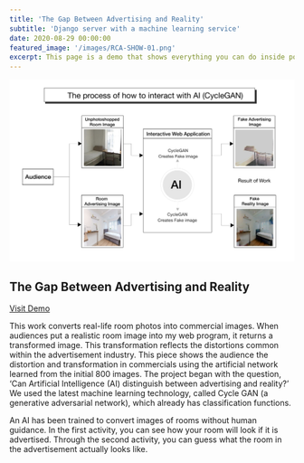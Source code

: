 ```yaml
---
title: 'The Gap Between Advertising and Reality'
subtitle: 'Django server with a machine learning service'
date: 2020-08-29 00:00:00
featured_image: '/images/RCA-SHOW-01.png'
excerpt: This page is a demo that shows everything you can do inside portfolio and blog posts. We've included everything you need to create engaging posts about your work, and show off your case studies in a beautiful way.
---
```


![](/images/RCA-SHOW-01.png)

## The Gap Between Advertising and Reality 

<a href="https://www.chanheecho.com/machine_learning/small_room" class="button button--large">Visit Demo</a>

This work converts real-life room photos into commercial images. When audiences put a realistic room image into my web program, it returns a transformed image. This transformation reflects the distortions common within the advertisement industry. This piece shows the audience the distortion and transformation in commercials using the artificial network learned from the initial 800 images. The project began with the question, ‘Can Artificial Intelligence (AI) distinguish between advertising and reality?’ We used the latest machine learning technology, called Cycle GAN (a generative adversarial network), which already has classification functions.  

An AI has been trained to convert images of rooms without human guidance. In the first activity, you can see how your room will look if it is advertised. Through the second activity, you can guess what the room in the advertisement actually looks like. 
